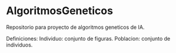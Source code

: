 # AlgoritmosGeneticos
Repositorio para proyecto de algoritmos geneticos de IA.

Definiciones: 
    Individuo: conjunto de figuras. 
    Poblacion: conjunto de individuos. 
